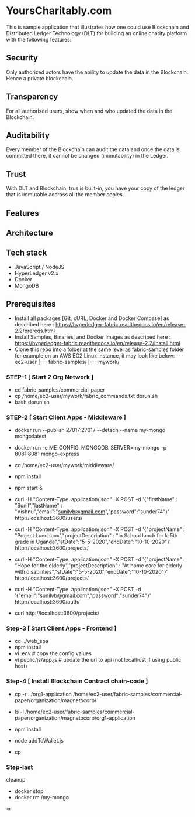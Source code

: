 # YoursCharitably.com
This is sample application that illustrates how one could use Blockchain and Distributed Ledger Technology (DLT) for building an online charity platform with the following features:

## Security

Only authorized actors have the ability to update the data in the Blockchain. Hence a private blockchain.

## Transparency

For all authorised users, show when and who updated the data in the Blockchain.

## Auditability

Every member of the Blockchain can audit the data and once the data is committed there, it cannot be changed (immutability) in the Ledger.

## Trust

With DLT and Blockchain, trus is built-in, you have your copy of the ledger that is immutable accross all the member copies.

## Features

## Architecture  

## Tech stack
- JavaScript / NodeJS
- HyperLedger v2.x
- Docker
- MongoDB

## Prerequisites
- Install all packages [Git, cURL, Docker and Docker Compase] as described here :   https://hyperledger-fabric.readthedocs.io/en/release-2.2/prereqs.html
- Install Samples, Binaries, and Docker Images as descriped here :  https://hyperledger-fabric.readthedocs.io/en/release-2.2/install.html
- Clone this repo into a folder at the same level as fabric-samples folder
for example on an AWS EC2 Linux instance, it may look like below:
--- ec2-user
   |--- fabric-samples/
   |--- mywork/

### STEP-1 [ Start 2 Org Network ]

- cd fabric-samples/commercial-paper
- cp /home/ec2-user/mywork/fabric_commands.txt dorun.sh
- bash dorun.sh

### STEP-2 [ Start Client Apps - Middleware ]

- docker run --publish 27017:27017 --detach --name my-mongo mongo:latest
- docker run  -e ME_CONFIG_MONGODB_SERVER=my-mongo -p 8081:8081 mongo-express
- cd /home/ec2-user/mywork/middleware/
- npm install
- npm start &
- curl -H "Content-Type: application/json" -X POST -d '{"firstName" : "Sunil","lastName" : "Vishnu","email":"sunilvb@gmail.com","password":"sunder74"}' http://localhost:3600/users/

- curl -H "Content-Type: application/json" -X POST -d '{"projectName" : "Project Lunchbox","projectDescription" : "In School lunch for k-5th grade in Uganda","stDate":"5-5-2020","endDate":"10-10-2020"}' http://localhost:3600/projects/

- curl -H "Content-Type: application/json" -X POST -d '{"projectName" : "Hope for the elderly","projectDescription" : "At home care for elderly with disabilities","stDate":"5-5-2020","endDate":"10-10-2020"}' http://localhost:3600/projects/

- curl -H "Content-Type: application/json" -X POST -d '{"email":"sunilvb@gmail.com","password":"sunder74"}' http://localhost:3600/auth/
- curl http://localhost:3600/projects/ 


### Step-3 [ Start Client Apps - Frontend ]

- cd ../web_spa
- npm install
- vi .env # copy the config values
- vi public/js/app.js # update the url to api (not localhost if using public host)

### Step-4 [ Install Blockchain Contract chain-code ]

- cp -r ../org1-application /home/ec2-user/fabric-samples/commercial-paper/organization/magnetocorp/
- ls -l /home/ec2-user/fabric-samples/commercial-paper/organization/magnetocorp/org1-application


- npm install
- node addToWallet.js
- cp 

### Step-last

cleanup

- docker stop <mongo container id>
- docker rm /my-mongo

=>
